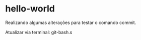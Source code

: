 # hello-world
Realizando algumas alterações para testar o comando commit.

Atualizar via terminal: git-bash.s
